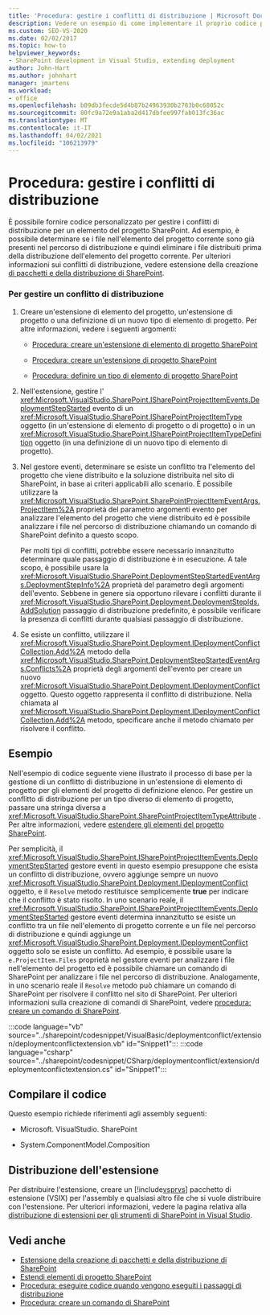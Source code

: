 ```yaml
---
title: 'Procedura: gestire i conflitti di distribuzione | Microsoft Docs'
description: Vedere un esempio di come implementare il proprio codice per gestire i conflitti di distribuzione per un elemento del progetto SharePoint.
ms.custom: SEO-VS-2020
ms.date: 02/02/2017
ms.topic: how-to
helpviewer_keywords:
- SharePoint development in Visual Studio, extending deployment
author: John-Hart
ms.author: johnhart
manager: jmartens
ms.workload:
- office
ms.openlocfilehash: b09db3fecde5d4b87b24963930b2783b0c68052c
ms.sourcegitcommit: 80fc9a72e9a1aba2d417dbfee997fab013fc36ac
ms.translationtype: MT
ms.contentlocale: it-IT
ms.lasthandoff: 04/02/2021
ms.locfileid: "106213979"
---
```

# <a name="how-to-handle-deployment-conflicts"></a>Procedura: gestire i conflitti di distribuzione
  È possibile fornire codice personalizzato per gestire i conflitti di distribuzione per un elemento del progetto SharePoint. Ad esempio, è possibile determinare se i file nell'elemento del progetto corrente sono già presenti nel percorso di distribuzione e quindi eliminare i file distribuiti prima della distribuzione dell'elemento del progetto corrente. Per ulteriori informazioni sui conflitti di distribuzione, vedere estensione della creazione [di pacchetti e della distribuzione di SharePoint](../sharepoint/extending-sharepoint-packaging-and-deployment.md).

### <a name="to-handle-a-deployment-conflict"></a>Per gestire un conflitto di distribuzione

1. Creare un'estensione di elemento del progetto, un'estensione di progetto o una definizione di un nuovo tipo di elemento di progetto. Per altre informazioni, vedere i seguenti argomenti:

    - [Procedura: creare un'estensione di elemento di progetto SharePoint](../sharepoint/how-to-create-a-sharepoint-project-item-extension.md)

    - [Procedura: creare un'estensione di progetto SharePoint](../sharepoint/how-to-create-a-sharepoint-project-extension.md)

    - [Procedura: definire un tipo di elemento di progetto SharePoint](../sharepoint/how-to-define-a-sharepoint-project-item-type.md)

2. Nell'estensione, gestire l' <xref:Microsoft.VisualStudio.SharePoint.ISharePointProjectItemEvents.DeploymentStepStarted> evento di un <xref:Microsoft.VisualStudio.SharePoint.ISharePointProjectItemType> oggetto (in un'estensione di elemento di progetto o di progetto) o in un <xref:Microsoft.VisualStudio.SharePoint.ISharePointProjectItemTypeDefinition> oggetto (in una definizione di un nuovo tipo di elemento di progetto).

3. Nel gestore eventi, determinare se esiste un conflitto tra l'elemento del progetto che viene distribuito e la soluzione distribuita nel sito di SharePoint, in base ai criteri applicabili allo scenario. È possibile utilizzare la <xref:Microsoft.VisualStudio.SharePoint.SharePointProjectItemEventArgs.ProjectItem%2A> proprietà del parametro argomenti evento per analizzare l'elemento del progetto che viene distribuito ed è possibile analizzare i file nel percorso di distribuzione chiamando un comando di SharePoint definito a questo scopo.

     Per molti tipi di conflitti, potrebbe essere necessario innanzitutto determinare quale passaggio di distribuzione è in esecuzione. A tale scopo, è possibile usare la <xref:Microsoft.VisualStudio.SharePoint.DeploymentStepStartedEventArgs.DeploymentStepInfo%2A> proprietà del parametro degli argomenti dell'evento. Sebbene in genere sia opportuno rilevare i conflitti durante il <xref:Microsoft.VisualStudio.SharePoint.Deployment.DeploymentStepIds.AddSolution> passaggio di distribuzione predefinito, è possibile verificare la presenza di conflitti durante qualsiasi passaggio di distribuzione.

4. Se esiste un conflitto, utilizzare il <xref:Microsoft.VisualStudio.SharePoint.Deployment.IDeploymentConflictCollection.Add%2A> metodo della <xref:Microsoft.VisualStudio.SharePoint.DeploymentStepStartedEventArgs.Conflicts%2A> proprietà degli argomenti dell'evento per creare un nuovo <xref:Microsoft.VisualStudio.SharePoint.Deployment.IDeploymentConflict> oggetto. Questo oggetto rappresenta il conflitto di distribuzione. Nella chiamata al <xref:Microsoft.VisualStudio.SharePoint.Deployment.IDeploymentConflictCollection.Add%2A> metodo, specificare anche il metodo chiamato per risolvere il conflitto.

## <a name="example"></a>Esempio
 Nell'esempio di codice seguente viene illustrato il processo di base per la gestione di un conflitto di distribuzione in un'estensione di elemento di progetto per gli elementi del progetto di definizione elenco. Per gestire un conflitto di distribuzione per un tipo diverso di elemento di progetto, passare una stringa diversa a <xref:Microsoft.VisualStudio.SharePoint.SharePointProjectItemTypeAttribute> . Per altre informazioni, vedere [estendere gli elementi del progetto SharePoint](../sharepoint/extending-sharepoint-project-items.md).

 Per semplicità, il <xref:Microsoft.VisualStudio.SharePoint.ISharePointProjectItemEvents.DeploymentStepStarted> gestore eventi in questo esempio presuppone che esista un conflitto di distribuzione, ovvero aggiunge sempre un nuovo <xref:Microsoft.VisualStudio.SharePoint.Deployment.IDeploymentConflict> oggetto, e il `Resolve` metodo restituisce semplicemente **true** per indicare che il conflitto è stato risolto. In uno scenario reale, il <xref:Microsoft.VisualStudio.SharePoint.ISharePointProjectItemEvents.DeploymentStepStarted> gestore eventi determina innanzitutto se esiste un conflitto tra un file nell'elemento di progetto corrente e un file nel percorso di distribuzione e quindi aggiunge un <xref:Microsoft.VisualStudio.SharePoint.Deployment.IDeploymentConflict> oggetto solo se esiste un conflitto. Ad esempio, è possibile usare la `e.ProjectItem.Files` proprietà nel gestore eventi per analizzare i file nell'elemento del progetto ed è possibile chiamare un comando di SharePoint per analizzare i file nel percorso di distribuzione. Analogamente, in uno scenario reale il `Resolve` metodo può chiamare un comando di SharePoint per risolvere il conflitto nel sito di SharePoint. Per ulteriori informazioni sulla creazione di comandi di SharePoint, vedere [procedura: creare un comando di SharePoint](../sharepoint/how-to-create-a-sharepoint-command.md).

 :::code language="vb" source="../sharepoint/codesnippet/VisualBasic/deploymentconflict/extension/deploymentconflictextension.vb" id="Snippet1":::
 :::code language="csharp" source="../sharepoint/codesnippet/CSharp/deploymentconflict/extension/deploymentconflictextension.cs" id="Snippet1":::

## <a name="compile-the-code"></a>Compilare il codice
 Questo esempio richiede riferimenti agli assembly seguenti:

- Microsoft. VisualStudio. SharePoint

- System.ComponentModel.Composition

## <a name="deploy-the-extension"></a>Distribuzione dell'estensione
 Per distribuire l'estensione, creare un [!include[vsprvs](../sharepoint/includes/vsprvs-md.md)] pacchetto di estensione (VSIX) per l'assembly e qualsiasi altro file che si vuole distribuire con l'estensione. Per ulteriori informazioni, vedere la pagina relativa alla [distribuzione di estensioni per gli strumenti di SharePoint in Visual Studio](../sharepoint/deploying-extensions-for-the-sharepoint-tools-in-visual-studio.md).

## <a name="see-also"></a>Vedi anche
- [Estensione della creazione di pacchetti e della distribuzione di SharePoint](../sharepoint/extending-sharepoint-packaging-and-deployment.md)
- [Estendi elementi di progetto SharePoint](../sharepoint/extending-sharepoint-project-items.md)
- [Procedura: eseguire codice quando vengono eseguiti i passaggi di distribuzione](../sharepoint/how-to-run-code-when-deployment-steps-are-executed.md)
- [Procedura: creare un comando di SharePoint](../sharepoint/how-to-create-a-sharepoint-command.md)
